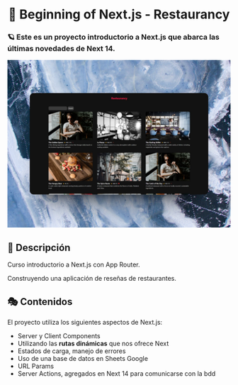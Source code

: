<div align="center">
  
# 🔺 Beginning of Next.js - Restaurancy

</div>

### 🪐 Este es un proyecto introductorio a Next.js que abarca las últimas novedades de Next 14.

![vista-previa](./public/preview/01-page-preview.jpg)

## 🚀 Descripción

Curso introductorio a Next.js con App Router.

Construyendo una aplicación de reseñas de restaurantes.

## 🎭 Contenidos

El proyecto utiliza los siguientes aspectos de Next.js:

- Server y Client Components
- Utilizando las **rutas dinámicas** que nos ofrece Next
- Estados de carga, manejo de errores
- Uso de una base de datos en Sheets Google
- URL Params
- Server Actions, agregados en Next 14 para comunicarse con la bdd
